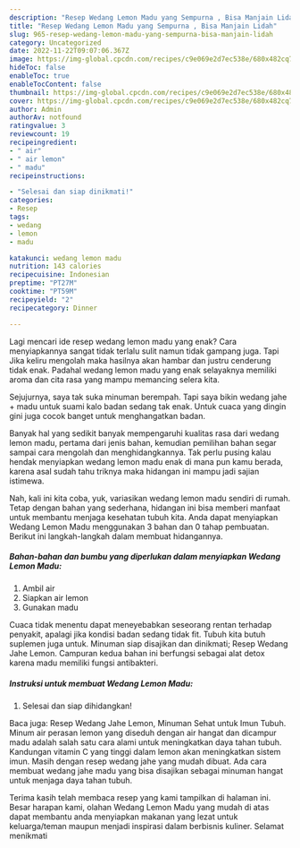 ```yaml
---
description: "Resep Wedang Lemon Madu yang Sempurna , Bisa Manjain Lidah"
title: "Resep Wedang Lemon Madu yang Sempurna , Bisa Manjain Lidah"
slug: 965-resep-wedang-lemon-madu-yang-sempurna-bisa-manjain-lidah
category: Uncategorized
date: 2022-11-22T09:07:06.367Z
image: https://img-global.cpcdn.com/recipes/c9e069e2d7ec538e/680x482cq70/wedang-lemon-madu-foto-resep-utama.jpg
hideToc: false
enableToc: true
enableTocContent: false
thumbnail: https://img-global.cpcdn.com/recipes/c9e069e2d7ec538e/680x482cq70/wedang-lemon-madu-foto-resep-utama.jpg
cover: https://img-global.cpcdn.com/recipes/c9e069e2d7ec538e/680x482cq70/wedang-lemon-madu-foto-resep-utama.jpg
author: Admin
authorAv: notfound
ratingvalue: 3
reviewcount: 19
recipeingredient:
- " air"
- " air lemon"
- " madu"
recipeinstructions:

- "Selesai dan siap dinikmati!"
categories:
- Resep
tags:
- wedang
- lemon
- madu

katakunci: wedang lemon madu 
nutrition: 143 calories
recipecuisine: Indonesian
preptime: "PT27M"
cooktime: "PT59M"
recipeyield: "2"
recipecategory: Dinner

---
```



Lagi mencari ide resep wedang lemon madu yang enak? Cara menyiapkannya sangat tidak terlalu sulit namun tidak gampang juga. Tapi Jika keliru mengolah maka hasilnya akan hambar dan justru cenderung tidak enak. Padahal wedang lemon madu yang enak selayaknya memiliki aroma dan cita rasa yang mampu memancing selera kita.


Sejujurnya, saya tak suka minuman berempah. Tapi saya bikin wedang jahe + madu untuk suami kalo badan sedang tak enak. Untuk cuaca yang dingin gini juga cocok banget untuk menghangatkan badan.

Banyak hal yang sedikit banyak mempengaruhi kualitas rasa dari wedang lemon madu, pertama dari jenis bahan, kemudian pemilihan bahan segar sampai cara mengolah dan menghidangkannya. Tak perlu pusing kalau hendak menyiapkan wedang lemon madu enak di mana pun kamu berada, karena asal sudah tahu triknya maka hidangan ini mampu jadi sajian istimewa.


Nah, kali ini kita coba, yuk, variasikan wedang lemon madu sendiri di rumah. Tetap dengan bahan yang sederhana, hidangan ini bisa memberi manfaat untuk membantu menjaga kesehatan tubuh kita. Anda dapat menyiapkan Wedang Lemon Madu menggunakan 3 bahan dan 0 tahap pembuatan. Berikut ini langkah-langkah dalam membuat hidangannya.

<!--inarticleads1-->

##### Bahan-bahan dan bumbu yang diperlukan dalam menyiapkan Wedang Lemon Madu:

1. Ambil  air
1. Siapkan  air lemon
1. Gunakan  madu


Cuaca tidak menentu dapat meneyebabkan seseorang rentan terhadap penyakit, apalagi jika kondisi badan sedang tidak fit. Tubuh kita butuh suplemen juga untuk. Minuman siap disajikan dan dinikmati; Resep Wedang Jahe Lemon. Campuran kedua bahan ini berfungsi sebagai alat detox karena madu memiliki fungsi antibakteri. 

<!--inarticleads2-->

##### Instruksi untuk membuat Wedang Lemon Madu:


1. Selesai dan siap dihidangkan!

Baca juga: Resep Wedang Jahe Lemon, Minuman Sehat untuk Imun Tubuh. Minum air perasan lemon yang diseduh dengan air hangat dan dicampur madu adalah salah satu cara alami untuk meningkatkan daya tahan tubuh. Kandungan vitamin C yang tinggi dalam lemon akan meningkatkan sistem imun. Masih dengan resep wedang jahe yang mudah dibuat. Ada cara membuat wedang jahe madu yang bisa disajikan sebagai minuman hangat untuk menjaga daya tahan tubuh. 

Terima kasih telah membaca resep yang kami tampilkan di halaman ini. Besar harapan kami, olahan Wedang Lemon Madu yang mudah di atas dapat membantu anda menyiapkan makanan yang lezat untuk keluarga/teman maupun menjadi inspirasi dalam berbisnis kuliner. Selamat menikmati
